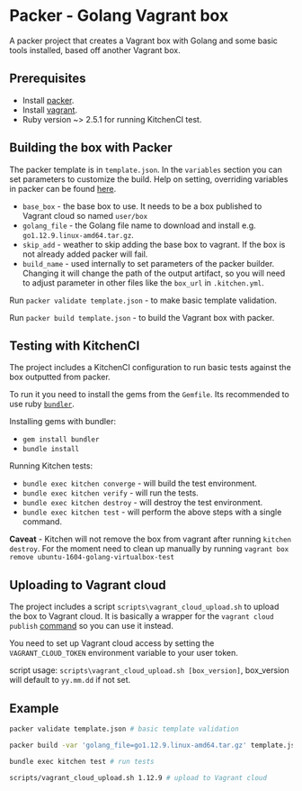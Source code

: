 # Packer - Golang Vagrant box

A packer project that creates a Vagrant box with Golang and some basic tools installed, based off another Vagrant box.

## Prerequisites

* Install [packer](https://www.packer.io/downloads.html).
* Install [vagrant](https://www.vagrantup.com/downloads.html).
* Ruby version ~> 2.5.1 for running KitchenCI test.

## Building the box with Packer

The packer template is in `template.json`. In the `variables` section you can set parameters to customize the build. Help on setting, overriding variables in packer can be found [here](https://www.packer.io/docs/templates/user-variables.html#setting-variables).

* `base_box`  - the base box to use. It needs to be a box published to Vagrant cloud so named `user/box`
* `golang_file` - the Golang file name to download and install e.g. `go1.12.9.linux-amd64.tar.gz`.
* `skip_add` - weather to skip adding the base box to vagrant. If the box is not already added packer will fail.
* `build_name` - used internally to set parameters of the packer builder. Changing it will change the path of the output artifact, so you will need to adjust parameter in other files like the `box_url` in `.kitchen.yml`.

Run `packer validate template.json` - to make basic template validation.

Run `packer build template.json` - to build the Vagrant box with packer.

## Testing with KitchenCI

The project includes a KitchenCI configuration to run basic tests against the box outputted from packer.

To run it you need to install the gems from the `Gemfile`. Its recommended to use ruby [`bundler`](https://bundler.io/).

Installing gems with bundler:

* `gem install bundler`
* `bundle install`

Running Kitchen tests:

* `bundle exec kitchen converge` - will build the test environment.
* `bundle exec kitchen verify` - will run the tests.
* `bundle exec kitchen destroy` - will destroy the test environment.
* `bundle exec kitchen test` - will perform the above steps with a single command.

**Caveat** - Kitchen will not remove the box from vagrant after running `kitchen destroy`. For the moment need to clean up manually by running `vagrant box remove ubuntu-1604-golang-virtualbox-test`

## Uploading to Vagrant cloud

The project includes a script `scripts\vagrant_cloud_upload.sh` to upload the box to Vagrant cloud. It is basically a wrapper for the `vagrant cloud publish` [command](https://www.vagrantup.com/docs/cli/cloud.html#cloud-publish) so you can use it instead.

You need to set up Vagrant cloud access by setting the `VAGRANT_CLOUD_TOKEN` environment variable to your user token.

script usage: `scripts\vagrant_cloud_upload.sh [box_version]`, box_version will default to `yy.mm.dd` if not set.

## Example

```bash
packer validate template.json # basic template validation

packer build -var 'golang_file=go1.12.9.linux-amd64.tar.gz' template.json   # build the box with packer, setting the golang_ver variable.

bundle exec kitchen test # run tests

scripts/vagrant_cloud_upload.sh 1.12.9 # upload to Vagrant cloud
```
